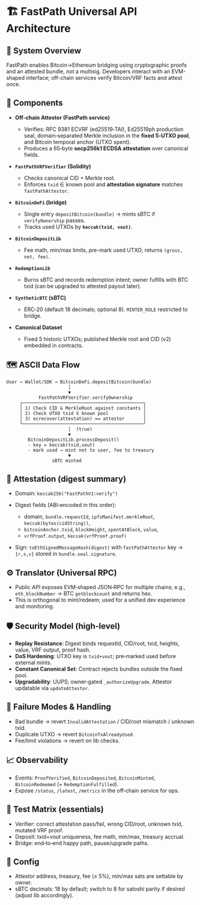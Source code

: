 # 🏗️ FastPath Universal API Architecture

## 🎯 System Overview

FastPath enables Bitcoin→Ethereum bridging using cryptographic proofs and an attested bundle,
*not* a multisig. Developers interact with an EVM-shaped interface; off-chain services verify Bitcoin/VRF facts and attest once.

## 🧩 Components

* **Off‑chain Attestor (FastPath service)**

  * Verifies: RFC 9381 ECVRF (ed25519‑TAI), Ed25519ph production seal, domain‑separated Merkle inclusion in the **fixed 5‑UTXO pool**, and Bitcoin temporal anchor (UTXO spent).
  * Produces a 65‑byte **secp256k1 ECDSA attestation** over canonical fields.
* **`FastPathVRFVerifier` (Solidity)**

  * Checks canonical CID + Merkle root.
  * Enforces `txid` ∈ known pool and **attestation signature** matches `fastPathAttestor`.
* **`BitcoinDeFi` (bridge)**

  * Single entry `depositBitcoin(bundle)` → mints sBTC if `verifyOwnership` passes.
  * Tracks used UTXOs by **`keccak(txid, vout)`**.
* **`BitcoinDepositLib`**

  * Fee math, min/max limits, pre-mark used UTXO; returns `(gross, net, fee)`.
* **`RedemptionLib`**

  * Burns sBTC and records redemption intent; owner fulfills with BTC txid (can be upgraded to attested payout later).
* **`SyntheticBTC` (sBTC)**

  * ERC‑20 (default 18 decimals; optional 8). `MINTER_ROLE` restricted to bridge.
* **Canonical Dataset**

  * Fixed 5 historic UTXOs; published Merkle root and CID (v2) embedded in contracts.

## 🗺️ ASCII Data Flow

```
User → Wallet/SDK → BitcoinDeFi.depositBitcoin(bundle)
                       │
                       ▼
            FastPathVRFVerifier.verifyOwnership
     ┌─────────────────────────────────────────────┐
     │ 1) Check CID & MerkleRoot against constants │
     │ 2) Check UTXO txid ∈ known pool             │
     │ 3) ecrecover(attestation) == attestor       │
     └─────────────────────────────────────────────┘
                       │  (true)
                       ▼
        BitcoinDepositLib.processDeposit()
        - key = keccak(txid,vout)
        - mark used → mint net to user, fee to treasury
                       ▼
                 sBTC minted
```

## 🔐 Attestation (digest summary)

* Domain: `keccak256("FastPathV1:verify")`
* Digest fields (ABI‐encoded in this order):

  * domain, `bundle.requestId`, `ipfsManifest.merkleRoot`, `keccak(bytes(cidString))`,
  * `bitcoinAnchor.txid`, `blockHeight`, `spentAtBlock`, `value`,
  * `vrfProof.output`, `keccak(vrfProof.proof)`
* Sign: `toEthSignedMessageHash(digest)` with `fastPathAttestor` key → `{r,s,v}` stored in `bundle.seal.signature`.

## ⚙️ Translator (Universal RPC)

* Public API exposes EVM‑shaped JSON‑RPC for multiple chains; e.g., `eth_blockNumber` → BTC `getblockcount` and returns hex.
* This is orthogonal to mint/redeem; used for a unified dev experience and monitoring.

## 🛡️ Security Model (high‑level)

* **Replay Resistance**: Digest binds requestId, CID/root, txid, heights, value, VRF output, proof hash.
* **DoS Hardening**: UTXO key is `txid+vout`; pre‑marked used before external mints.
* **Constant Canonical Set**: Contract rejects bundles outside the fixed pool.
* **Upgradability**: UUPS; owner‑gated `_authorizeUpgrade`. Attestor updatable via `updateAttestor`.

## 🚨 Failure Modes & Handling

* Bad bundle → revert `InvalidAttestation` / CID/root mismatch / unknown txid.
* Duplicate UTXO → revert `BitcoinTxAlreadyUsed`.
* Fee/limit violations → revert on lib checks.

## 📈 Observability

* Events: `ProofVerified`, `BitcoinDeposited`, `BitcoinMinted`, `BitcoinRedeemed` (+ `RedemptionFulfilled`).
* Expose `/status`, `/latest`, `/metrics` in the off‑chain service for ops.

## 🧪 Test Matrix (essentials)

* Verifier: correct attestation pass/fail, wrong CID/root, unknown txid, mutated VRF proof.
* Deposit: txid+vout uniqueness, fee math, min/max, treasury accrual.
* Bridge: end‑to‑end happy path, pause/upgrade paths.

## 🔧 Config

* Attestor address, treasury, fee (≤ 5%), min/max sats are settable by owner.
* sBTC decimals: 18 by default; switch to 8 for satoshi parity if desired (adjust lib accordingly).
